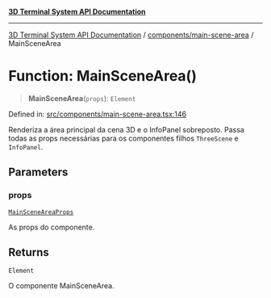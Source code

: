 [**3D Terminal System API Documentation**](../../../README.md)

***

[3D Terminal System API Documentation](../../../README.md) / [components/main-scene-area](../README.md) / MainSceneArea

# Function: MainSceneArea()

> **MainSceneArea**(`props`): `Element`

Defined in: [src/components/main-scene-area.tsx:146](https://github.com/Dicommunitas/ThreeJS_Terminal_3D/blob/fa305a5866f8e322e02a0c9af5d13b645eb5703c/src/components/main-scene-area.tsx#L146)

Renderiza a área principal da cena 3D e o InfoPanel sobreposto.
Passa todas as props necessárias para os componentes filhos `ThreeScene` e `InfoPanel`.

## Parameters

### props

[`MainSceneAreaProps`](../interfaces/MainSceneAreaProps.md)

As props do componente.

## Returns

`Element`

O componente MainSceneArea.
